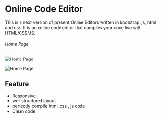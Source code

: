 # Online Code Editor
This is a next version of present Online Editors written in bootstrap, js, html and css.
It is an  online code  editor that compiles your code live with HTML/CSS/JS.

###### Home Page 
![Home Page](https://github.com/Bhargavasumanth/Online_Code_Editor/assets/115168713/efad6191-b422-4e74-919e-b3f833511d3f)

![Home Page](https://github.com/Bhargavasumanth/Online_Code_Editor/assets/115168713/ac10a023-2bfe-4ce2-918f-c3fe6962caf6)

## Feature 
- Responsive 
- well structured layout
- perfectly compile html, css , js code
- Clean code
